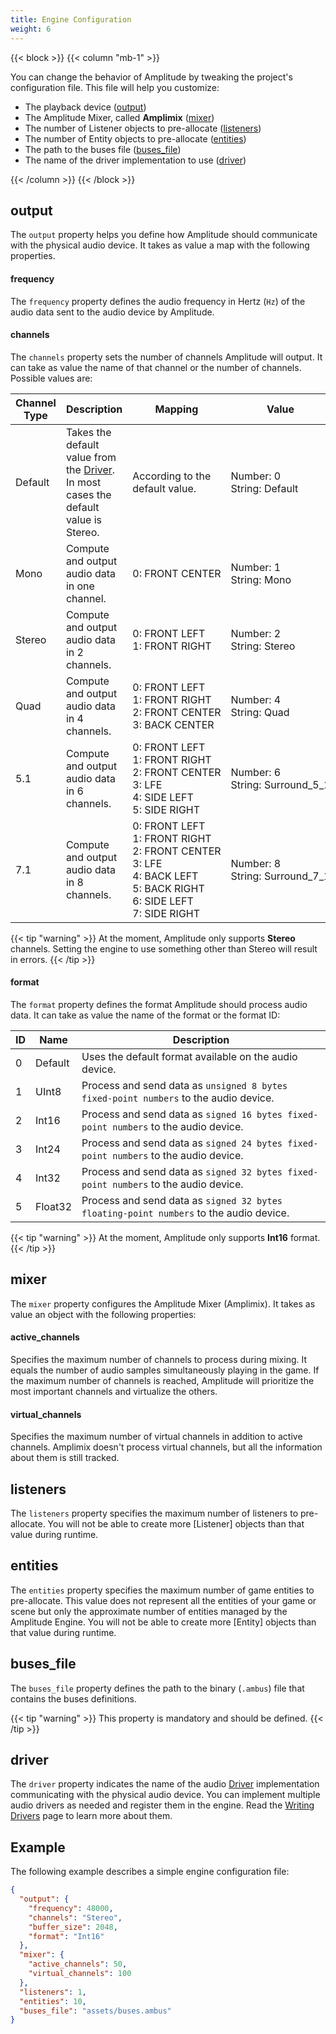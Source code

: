 ```yaml
---
title: Engine Configuration
weight: 6
---
```


{{< block >}}
{{< column "mb-1" >}}

You can change the behavior of Amplitude by tweaking the project's configuration file. This file will help you customize:

- The playback device ([output])
- The Amplitude Mixer, called **Amplimix** ([mixer])
- The number of Listener objects to pre-allocate ([listeners])
- The number of Entity objects to pre-allocate ([entities])
- The path to the buses file ([buses_file])
- The name of the driver implementation to use ([driver])

[output]: #output
[mixer]: #mixer
[listeners]: #listeners
[entities]: #entities
[buses_file]: #buses_file
[driver]: #driver

{{< /column >}}
{{< /block >}}

## output

The `output` property helps you define how Amplitude should communicate with the physical audio device. It takes as value a map with the following properties.

#### frequency

The `frequency` property defines the audio frequency in Hertz (`Hz`) of the audio data sent to the audio device by Amplitude.

#### channels

The `channels` property sets the number of channels Amplitude will output. It can take as value the name of that channel or the number of channels. Possible values are:

| Channel Type | Description | Mapping | Value |
|-|-|-|-|
| Default | Takes the default value from the [Driver]. In most cases the default value is Stereo. | According to the default value. | Number:&nbsp;0<br/>String:&nbsp;Default |
| Mono | Compute and output audio data in one channel. | 0:&nbsp;FRONT&nbsp;CENTER | Number:&nbsp;1<br/>String:&nbsp;Mono |
| Stereo | Compute and output audio data in 2 channels. | 0:&nbsp;FRONT&nbsp;LEFT<br/>1:&nbsp;FRONT&nbsp;RIGHT | Number:&nbsp;2<br/>String:&nbsp;Stereo |
| Quad | Compute and output audio data in 4 channels. | 0:&nbsp;FRONT&nbsp;LEFT<br/>1:&nbsp;FRONT&nbsp;RIGHT<br/>2:&nbsp;FRONT&nbsp;CENTER<br/>3:&nbsp;BACK&nbsp;CENTER | Number:&nbsp;4<br/>String:&nbsp;Quad |
| 5.1 | Compute and output audio data in 6 channels. | 0:&nbsp;FRONT&nbsp;LEFT<br/>1:&nbsp;FRONT&nbsp;RIGHT<br/>2:&nbsp;FRONT&nbsp;CENTER<br/>3:&nbsp;LFE<br/>4:&nbsp;SIDE&nbsp;LEFT<br/>5:&nbsp;SIDE&nbsp;RIGHT | Number:&nbsp;6<br/>String:&nbsp;Surround_5_1 |
| 7.1 | Compute and output audio data in 8 channels. | 0:&nbsp;FRONT&nbsp;LEFT<br/>1:&nbsp;FRONT&nbsp;RIGHT<br/>2:&nbsp;FRONT&nbsp;CENTER<br/>3:&nbsp;LFE<br/>4:&nbsp;BACK&nbsp;LEFT<br/>5:&nbsp;BACK&nbsp;RIGHT<br/>6:&nbsp;SIDE&nbsp;LEFT<br/>7:&nbsp;SIDE&nbsp;RIGHT | Number:&nbsp;8<br/>String:&nbsp;Surround_7_1 |

{{< tip "warning" >}}
At the moment, Amplitude only supports **Stereo** channels. Setting the engine to use something other than Stereo will result in errors.
{{< /tip >}}

#### format

The `format` property defines the format Amplitude should process audio data. It can take as value the name of the format or the format ID:

| ID | Name | Description |
|-|-|-|
| 0 | Default | Uses the default format available on the audio device. |
| 1 | UInt8 | Process and send data as `unsigned 8 bytes fixed-point numbers` to the audio device. |
| 2 | Int16 | Process and send data as `signed 16 bytes fixed-point numbers` to the audio device. |
| 3 | Int24 | Process and send data as `signed 24 bytes fixed-point numbers` to the audio device. |
| 4 | Int32 | Process and send data as `signed 32 bytes fixed-point numbers` to the audio device. |
| 5 | Float32 | Process and send data as `signed 32 bytes floating-point numbers` to the audio device. |

{{< tip "warning" >}}
At the moment, Amplitude only supports **Int16** format.
{{< /tip >}}

## mixer

The `mixer` property configures the Amplitude Mixer (Amplimix). It takes as value an object with the following properties:

#### active_channels

Specifies the maximum number of channels to process during mixing. It equals the number of audio samples simultaneously playing in the game. If the maximum number of channels is reached, Amplitude will prioritize the most important channels and virtualize the others.

#### virtual_channels

Specifies the maximum number of virtual channels in addition to active channels. Amplimix doesn't process virtual channels, but all the information about them is still tracked.

## listeners

The `listeners` property specifies the maximum number of listeners to pre-allocate. You will not be able to create more [Listener] objects than that value during runtime.

## entities

The `entities` property specifies the maximum number of game entities to pre-allocate. This value does not represent all the entities of your game or scene but only the approximate number of entities managed by the Amplitude Engine. You will not be able to create more [Entity] objects than that value during runtime.

## buses_file

The `buses_file` property defines the path to the binary (`.ambus`) file that contains the buses definitions.

{{< tip "warning" >}}
This property is mandatory and should be defined.
{{< /tip >}}

## driver

The `driver` property indicates the name of the audio [Driver] implementation communicating with the physical audio device. You can implement multiple audio drivers as needed and register them in the engine. Read the [Writing Drivers](../../advanced/writing-drivers) page to learn more about them.

## Example

The following example describes a simple engine configuration file:

```json
{
  "output": {
    "frequency": 48000,
    "channels": "Stereo",
    "buffer_size": 2048,
    "format": "Int16"
  },
  "mixer": {
    "active_channels": 50,
    "virtual_channels": 100
  },
  "listeners": 1,
  "entities": 10,
  "buses_file": "assets/buses.ambus"
}
```
